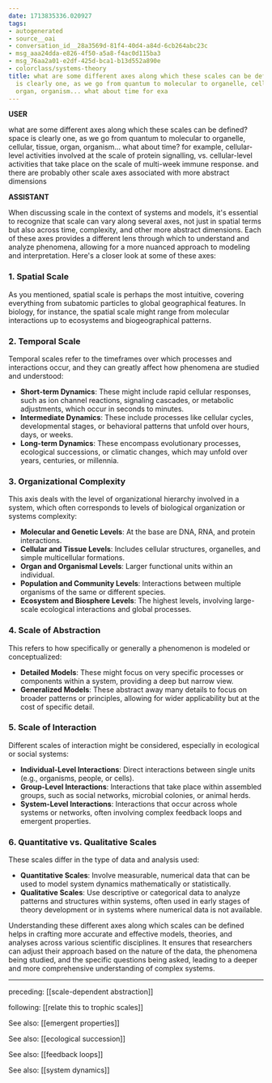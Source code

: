 ```yaml
---
date: 1713835336.020927
tags:
- autogenerated
- source__oai
- conversation_id__28a3569d-81f4-40d4-a84d-6cb264abc23c
- msg_aaa24dda-e826-4f50-a5a8-f4ac0d115ba3
- msg_76aa2a01-e2df-425d-bca1-b13d552a890e
- colorclass/systems-theory
title: what are some different axes along which these scales can be defined space
  is clearly one, as we go from quantum to molecular to organelle, cellular, tissue,
  organ, organism... what about time for exa
---
```


**USER**

what are some different axes along which these scales can be defined? space is clearly one, as we go from quantum to molecular to organelle, cellular, tissue, organ, organism... what about time? for example, cellular-level activities involved at the scale of protein signalling, vs. cellular-level activities that take place on the scale of multi-week immune response. and there are probably other scale axes associated with more abstract dimensions


**ASSISTANT**

When discussing scale in the context of systems and models, it's essential to recognize that scale can vary along several axes, not just in spatial terms but also across time, complexity, and other more abstract dimensions. Each of these axes provides a different lens through which to understand and analyze phenomena, allowing for a more nuanced approach to modeling and interpretation. Here's a closer look at some of these axes:

### 1. **Spatial Scale**
As you mentioned, spatial scale is perhaps the most intuitive, covering everything from subatomic particles to global geographical features. In biology, for instance, the spatial scale might range from molecular interactions up to ecosystems and biogeographical patterns.

### 2. **Temporal Scale**
Temporal scales refer to the timeframes over which processes and interactions occur, and they can greatly affect how phenomena are studied and understood:
- **Short-term Dynamics**: These might include rapid cellular responses, such as ion channel reactions, signaling cascades, or metabolic adjustments, which occur in seconds to minutes.
- **Intermediate Dynamics**: These include processes like cellular cycles, developmental stages, or behavioral patterns that unfold over hours, days, or weeks.
- **Long-term Dynamics**: These encompass evolutionary processes, ecological successions, or climatic changes, which may unfold over years, centuries, or millennia.

### 3. **Organizational Complexity**
This axis deals with the level of organizational hierarchy involved in a system, which often corresponds to levels of biological organization or systems complexity:
- **Molecular and Genetic Levels**: At the base are DNA, RNA, and protein interactions.
- **Cellular and Tissue Levels**: Includes cellular structures, organelles, and simple multicellular formations.
- **Organ and Organismal Levels**: Larger functional units within an individual.
- **Population and Community Levels**: Interactions between multiple organisms of the same or different species.
- **Ecosystem and Biosphere Levels**: The highest levels, involving large-scale ecological interactions and global processes.

### 4. **Scale of Abstraction**
This refers to how specifically or generally a phenomenon is modeled or conceptualized:
- **Detailed Models**: These might focus on very specific processes or components within a system, providing a deep but narrow view.
- **Generalized Models**: These abstract away many details to focus on broader patterns or principles, allowing for wider applicability but at the cost of specific detail.

### 5. **Scale of Interaction**
Different scales of interaction might be considered, especially in ecological or social systems:
- **Individual-Level Interactions**: Direct interactions between single units (e.g., organisms, people, or cells).
- **Group-Level Interactions**: Interactions that take place within assembled groups, such as social networks, microbial colonies, or animal herds.
- **System-Level Interactions**: Interactions that occur across whole systems or networks, often involving complex feedback loops and emergent properties.

### 6. **Quantitative vs. Qualitative Scales**
These scales differ in the type of data and analysis used:
- **Quantitative Scales**: Involve measurable, numerical data that can be used to model system dynamics mathematically or statistically.
- **Qualitative Scales**: Use descriptive or categorical data to analyze patterns and structures within systems, often used in early stages of theory development or in systems where numerical data is not available.

Understanding these different axes along which scales can be defined helps in crafting more accurate and effective models, theories, and analyses across various scientific disciplines. It ensures that researchers can adjust their approach based on the nature of the data, the phenomena being studied, and the specific questions being asked, leading to a deeper and more comprehensive understanding of complex systems.


---

preceding: [[scale-dependent abstraction]]  


following: [[relate this to trophic scales]]

See also: [[emergent properties]]


See also: [[ecological succession]]


See also: [[feedback loops]]


See also: [[system dynamics]]